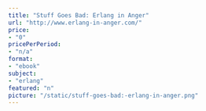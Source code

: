 ```yaml
---
title: "Stuff Goes Bad: Erlang in Anger"
url: "http://www.erlang-in-anger.com/"
price: 
- "0"
pricePerPeriod: 
- "n/a"
format: 
- "ebook"
subject: 
- "erlang"
featured: "n"
picture: "/static/stuff-goes-bad:-erlang-in-anger.png"
---
```


